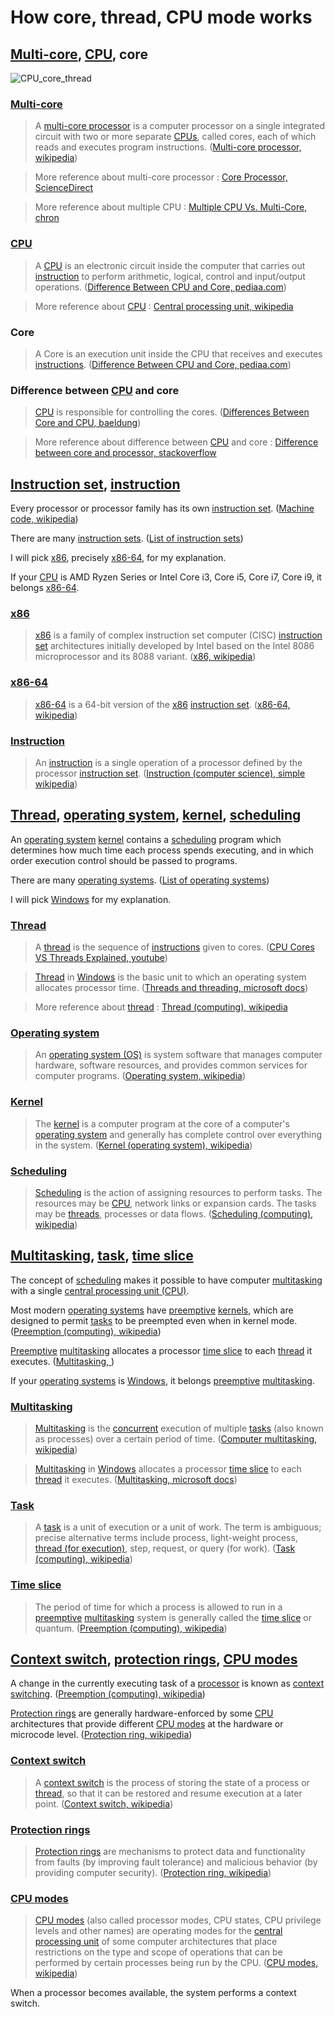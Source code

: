 # How core, thread, CPU mode works

## [Multi-core](https://en.wikipedia.org/wiki/Multi-core_processor), [CPU](https://en.wikipedia.org/wiki/Central_processing_unit), core

![CPU_core_thread](https://www.logicbig.com/quick-info/images/multithreading.png)

### [Multi-core](https://en.wikipedia.org/wiki/Multi-core_processor)

>A [multi-core processor](https://en.wikipedia.org/wiki/Multi-core_processor) is a computer processor on a single integrated circuit with two or more separate [CPUs](https://en.wikipedia.org/wiki/Central_processing_unit), called cores, each of which reads and executes program instructions. ([Multi-core processor, wikipedia](https://en.wikipedia.org/wiki/Multi-core_processor))

>More reference about multi-core processor : [Core Processor, ScienceDirect](https://www.sciencedirect.com/topics/computer-science/core-processor)

>More reference about multiple CPU : [Multiple CPU Vs. Multi-Core, chron](https://smallbusiness.chron.com/jpegs-hp-thin-client-42782.html)

### [CPU](https://en.wikipedia.org/wiki/Central_processing_unit)

>A [CPU](https://en.wikipedia.org/wiki/Central_processing_unit) is an electronic circuit inside the computer that carries out [instruction](https://simple.wikipedia.org/wiki/Instruction_(computer_science)) to perform arithmetic, logical, control and input/output operations. ([Difference Between CPU and Core, pediaa.com](https://pediaa.com/difference-between-cpu-and-core/))

>More reference about [CPU](https://en.wikipedia.org/wiki/Central_processing_unit) : [Central processing unit, wikipedia](https://en.wikipedia.org/wiki/Central_processing_unit)

### Core

>A Core is an execution unit inside the CPU that receives and executes [instructions](https://simple.wikipedia.org/wiki/Instruction_(computer_science)). ([Difference Between CPU and Core, pediaa.com](https://pediaa.com/difference-between-cpu-and-core/))

### Difference between [CPU](https://en.wikipedia.org/wiki/Central_processing_unit) and core

>[CPU](https://en.wikipedia.org/wiki/Central_processing_unit) is responsible for controlling the cores. ([Differences Between Core and CPU, baeldung](https://www.baeldung.com/cs/core-vs-cpu))

>More reference about difference between [CPU](https://en.wikipedia.org/wiki/Central_processing_unit) and core : [Difference between core and processor, stackoverflow](https://stackoverflow.com/questions/19225859/difference-between-core-and-processor)

## [Instruction set](https://en.wikipedia.org/wiki/Instruction_set_architecture), [instruction](https://simple.wikipedia.org/wiki/Instruction_(computer_science))

Every processor or processor family has its own [instruction set](https://en.wikipedia.org/wiki/Instruction_set_architecture). ([Machine code, wikipedia](https://en.wikipedia.org/wiki/Machine_code))

There are many [instruction sets](https://en.wikipedia.org/wiki/Comparison_of_instruction_set_architectures). ([List of instruction sets](https://en.wikipedia.org/wiki/Comparison_of_instruction_set_architectures))

I will pick [x86](https://en.wikipedia.org/wiki/X86), precisely [x86-64](https://en.wikipedia.org/wiki/X86-64), for my explanation.

If your [CPU](https://en.wikipedia.org/wiki/Central_processing_unit) is AMD Ryzen Series or Intel Core i3, Core i5, Core i7, Core i9, it belongs [x86-64](https://en.wikipedia.org/wiki/X86-64).

### [x86](https://en.wikipedia.org/wiki/X86)

>[x86](https://en.wikipedia.org/wiki/X86) is a family of complex instruction set computer (CISC) [instruction set](https://en.wikipedia.org/wiki/Comparison_of_instruction_set_architectures) architectures initially developed by Intel based on the Intel 8086 microprocessor and its 8088 variant. ([x86, wikipedia](https://en.wikipedia.org/wiki/X86))

### [x86-64](https://en.wikipedia.org/wiki/X86-64)

>[x86-64](https://en.wikipedia.org/wiki/X86-64) is a 64-bit version of the [x86](https://en.wikipedia.org/wiki/X86) [instruction set](https://en.wikipedia.org/wiki/Comparison_of_instruction_set_architectures). ([x86-64, wikipedia](https://en.wikipedia.org/wiki/X86-64))

### [Instruction](https://simple.wikipedia.org/wiki/Instruction_(computer_science))

>An [instruction](https://simple.wikipedia.org/wiki/Instruction_(computer_science)) is a single operation of a processor defined by the processor [instruction set](https://en.wikipedia.org/wiki/Instruction_set_architecture). ([Instruction (computer science), simple wikipedia](https://simple.wikipedia.org/wiki/Instruction_(computer_science)))

## [Thread](https://en.wikipedia.org/wiki/Thread_(computing)), [operating system](https://en.wikipedia.org/wiki/Operating_system), [kernel](https://en.wikipedia.org/wiki/Kernel_(operating_system)), [scheduling](https://en.wikipedia.org/wiki/Scheduling_(computing))

An [operating system](https://en.wikipedia.org/wiki/Operating_system) [kernel](https://en.wikipedia.org/wiki/Kernel_(operating_system)) contains a [scheduling](https://en.wikipedia.org/wiki/Scheduling_(computing)) program which determines how much time each process spends executing, and in which order execution control should be passed to programs.

There are many [operating systems](https://en.wikipedia.org/wiki/Operating_system). ([List of operating systems](https://en.wikipedia.org/wiki/List_of_operating_systems))

I will pick [Windows](https://en.wikipedia.org/wiki/Microsoft_Windows) for my explanation.

### [Thread](https://en.wikipedia.org/wiki/Thread_(computing))

>A [thread](https://en.wikipedia.org/wiki/Thread_(computing)) is the sequence of [instructions](https://simple.wikipedia.org/wiki/Instruction_(computer_science)) given to cores. ([CPU Cores VS Threads Explained, youtube](https://youtu.be/hwTYDQ0zZOw))

>[Thread](https://en.wikipedia.org/wiki/Thread_(computing)) in [Windows](https://en.wikipedia.org/wiki/Microsoft_Windows) is the basic unit to which an operating system allocates processor time. ([Threads and threading, microsoft docs](https://docs.microsoft.com/en-us/dotnet/standard/threading/threads-and-threading))

>More reference about [thread](https://en.wikipedia.org/wiki/Thread_(computing)) : [Thread (computing), wikipedia](https://en.wikipedia.org/wiki/Thread_(computing))

### [Operating system](https://en.wikipedia.org/wiki/Operating_system)

>An [operating system (OS)](https://en.wikipedia.org/wiki/Operating_system) is system software that manages computer hardware, software resources, and provides common services for computer programs. ([Operating system, wikipedia](https://en.wikipedia.org/wiki/Operating_system))

### [Kernel](https://en.wikipedia.org/wiki/Kernel_(operating_system))

>The [kernel](https://en.wikipedia.org/wiki/Kernel_(operating_system)) is a computer program at the core of a computer's [operating system](https://en.wikipedia.org/wiki/Operating_system) and generally has complete control over everything in the system. ([Kernel (operating system), wikipedia](https://en.wikipedia.org/wiki/Kernel_(operating_system)))

### [Scheduling](https://en.wikipedia.org/wiki/Scheduling_(computing))

>[Scheduling](https://en.wikipedia.org/wiki/Scheduling_(computing)) is the action of assigning resources to perform tasks. The resources may be [CPU](https://en.wikipedia.org/wiki/Central_processing_unit), network links or expansion cards. The tasks may be [threads](), processes or data flows. ([Scheduling (computing), wikipedia](https://en.wikipedia.org/wiki/Scheduling_(computing)))

## [Multitasking](https://en.wikipedia.org/wiki/Computer_multitasking), [task](https://en.wikipedia.org/wiki/Task_(computing)), [time slice](https://en.wikipedia.org/wiki/Preemption_(computing)#Time_slice)

The concept of [scheduling](https://en.wikipedia.org/wiki/Scheduling_(computing)) makes it possible to have computer [multitasking](https://en.wikipedia.org/wiki/Computer_multitasking) with a single [central processing unit (CPU)](https://en.wikipedia.org/wiki/Central_processing_unit).

Most modern [operating systems](https://en.wikipedia.org/wiki/Operating_system) have [preemptive](https://en.wikipedia.org/wiki/Preemption_(computing)) [kernels](https://en.wikipedia.org/wiki/Kernel_(operating_system)), which are designed to permit [tasks](https://en.wikipedia.org/wiki/Task_(computing)) to be preempted even when in kernel mode. ([Preemption (computing), wikipedia](https://en.wikipedia.org/wiki/Preemption_(computing)))

[Preemptive](https://en.wikipedia.org/wiki/Preemption_(computing)) [multitasking](https://en.wikipedia.org/wiki/Computer_multitasking) allocates a processor [time slice](https://en.wikipedia.org/wiki/Preemption_(computing)#Time_slice) to each [thread](https://en.wikipedia.org/wiki/Thread_(computing)) it executes. ([Multitasking, ](https://docs.microsoft.com/en-us/windows/win32/procthread/multitasking))

If your [operating systems](https://en.wikipedia.org/wiki/Operating_system) is [Windows](https://en.wikipedia.org/wiki/Microsoft_Windows), it belongs [preemptive](https://en.wikipedia.org/wiki/Preemption_(computing)) [multitasking](https://en.wikipedia.org/wiki/Computer_multitasking).

### [Multitasking](https://en.wikipedia.org/wiki/Computer_multitasking)

>[Multitasking](https://en.wikipedia.org/wiki/Computer_multitasking) is the [concurrent](https://en.wikipedia.org/wiki/Concurrency_(computer_science)) execution of multiple [tasks](https://en.wikipedia.org/wiki/Task_(computing)) (also known as processes) over a certain period of time. ([Computer multitasking, wikipedia](https://en.wikipedia.org/wiki/Computer_multitasking))

>[Multitasking](https://docs.microsoft.com/en-us/windows/win32/procthread/multitasking) in [Windows](https://en.wikipedia.org/wiki/Microsoft_Windows) allocates a processor [time slice](https://en.wikipedia.org/wiki/Preemption_(computing)#Time_slice) to each [thread](https://en.wikipedia.org/wiki/Thread_(computing)) it executes. ([Multitasking, microsoft docs](https://docs.microsoft.com/en-us/windows/win32/procthread/multitasking))

### [Task](https://en.wikipedia.org/wiki/Task_(computing))

>A [task](https://en.wikipedia.org/wiki/Task_(computing)) is a unit of execution or a unit of work. The term is ambiguous; precise alternative terms include process, light-weight process, [thread (for execution)](https://en.wikipedia.org/wiki/Thread_(computing)), step, request, or query (for work). ([Task (computing), wikipedia](https://en.wikipedia.org/wiki/Task_(computing)))

### [Time slice](https://en.wikipedia.org/wiki/Preemption_(computing)#Time_slice)

>The period of time for which a process is allowed to run in a [preemptive](https://en.wikipedia.org/wiki/Preemption_(computing)) [multitasking](https://en.wikipedia.org/wiki/Computer_multitasking) system is generally called the [time slice](https://en.wikipedia.org/wiki/Preemption_(computing)#Time_slice) or quantum. ([Preemption (computing), wikipedia](https://en.wikipedia.org/wiki/Preemption_(computing)#Time_slice))

## [Context switch](https://en.wikipedia.org/wiki/Context_switch), [protection rings](https://en.wikipedia.org/wiki/Protection_ring), [CPU modes](https://en.wikipedia.org/wiki/CPU_modes)

A change in the currently executing task of a [processor](https://en.wikipedia.org/wiki/Processor_(computing)) is known as [context switching](https://en.wikipedia.org/wiki/Context_switch). ([Preemption (computing), wikipedia](https://en.wikipedia.org/wiki/Preemption_(computing)))

[Protection rings](https://en.wikipedia.org/wiki/Protection_ring) are generally hardware-enforced by some [CPU](https://en.wikipedia.org/wiki/Central_processing_unit) architectures that provide different [CPU modes](https://en.wikipedia.org/wiki/CPU_modes) at the hardware or microcode level. ([Protection ring, wikipedia](https://en.wikipedia.org/wiki/Protection_ring))

### [Context switch](https://en.wikipedia.org/wiki/Context_switch)

>A [context switch](https://en.wikipedia.org/wiki/Context_switch) is the process of storing the state of a process or [thread](https://en.wikipedia.org/wiki/Thread_(computing)), so that it can be restored and resume execution at a later point. ([Context switch, wikipedia](https://en.wikipedia.org/wiki/Context_switch))

### [Protection rings](https://en.wikipedia.org/wiki/Protection_ring)

>[Protection rings](https://en.wikipedia.org/wiki/Protection_ring) are mechanisms to protect data and functionality from faults (by improving fault tolerance) and malicious behavior (by providing computer security). ([Protection ring, wikipedia](https://en.wikipedia.org/wiki/Protection_ring))

### [CPU modes](https://en.wikipedia.org/wiki/CPU_modes)

>[CPU modes](https://en.wikipedia.org/wiki/CPU_modes) (also called processor modes, CPU states, CPU privilege levels and other names) are operating modes for the [central processing unit](https://en.wikipedia.org/wiki/Central_processing_unit) of some computer architectures that place restrictions on the type and scope of operations that can be performed by certain processes being run by the CPU. ([CPU modes, wikipedia](https://en.wikipedia.org/wiki/CPU_modes))

When a processor becomes available, the system performs a context switch.
